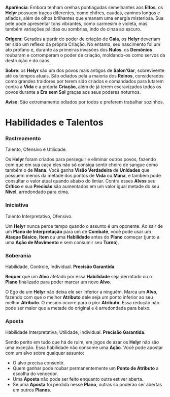 **Aparência**: Embora tenham orelhas pontiagudas semelhantes aos **Elfos**, os **Helyr** possuem traços diferentes, como chifres, caudas, caninos longos e afiados, além de olhos brilhantes que emanam uma energia misteriosa. Sua pele pode apresentar tons vibrantes, como carmesim e violeta, mas também variações pálidas ou sombrias, indo do cinza ao escuro.

**Origem**: Gerados a partir do poder de criação de **Gaia**, os **Helyr** deveriam ter sido um reflexo da própria Criação. No entanto, seu nascimento foi um ato profano e, durante as primeiras invasões dos **Nulos**, os **Demônios** roubaram e corromperam o poder de criação, moldando-os como servos da destruição e do caos.

**Sobre**: os **Helyr** são um dos povos mais antigos de **Salon'Gar**, sobrevivente até os tempos atuais. São odiados pela a maioria dos **Reinos**, considerados como grandes traidores por terem sido criados e comandados para lutarem contra a **Vida** e a própria **Criação**, além de já terem escravizados todos os povos durante a **Era sem Sol** graças aos seus poderes noturnos.

**Aviso**: São extremamente odiados por todos e preferem trabalhar sozinhos.

# Habilidades e Talentos

### Rastreamento

Talento, Ofensivo e Utilidade.

Os **Helyr** foram criados para perseguir e eliminar outros povos, fazendo com que em sua caça eles não só consiga sentir cheiro de sangue como também o de **Mana**. Você ganha **Visão Verdadeira** de **Unidades** que possuem menos da metade dos pontos de **Vida** ou **Mana**, e também pode consultar o valor atual quando abaixo do limiar. Contra esses **Alvos** seu **Crítico** e sua **Precisão** são aumentados em um valor igual metade do seu **Nível**, arredondado para cima.

### Iniciativa

Talento Interpretativo, Ofensivo.

Um **Helyr** nunca perde tempo quando o assunto é um oponente. Ao sair de um **Plano de Interpretação** para um de **Combate**, você pode usar um **Ataque Básico**, **Item** ou uma **Habilidade** antes do **Plano** começar (junto a uma **Ação de Movimento** e sem consumir seu **Turno**).

### Soberania

Habilidade, Controle, Individual. **Precisão Garantida**.

**Requer** que um **Alvo** afetado por essa **Habilidade** seja derrotado ou o **Plano** finalizado para poder marcar um novo **Alvo**.

O Ego de um **Helyr** não deixa ele ser inferior a ninguém. Marca um **Alvo**, fazendo com que o melhor **Atributo** dele seja um ponto inferior ao seu melhor **Atributo**. O mesmo ocorre para o pior **Atributo**. Essa redução não pode ser maior que a metade do original e é arredondada para baixo.

### Aposta

Habilidade Interpretativa, Utilidade, Individual. **Precisão Garantida**.

Sendo perito em tudo que há de ruim, em jogos de azar os **Helyr** não são uma exceção. Essa habilidade não consome uma **Ação**. Você pode apostar com um alvo sobre qualquer assunto:
* O alvo precisa consentir.
* Quem ganhar pode roubar permanentemente um **Ponto de Atributo** a escolha do vencedor.
* Uma **Aposta** não pode ser feito enquanto outra estiver aberta.
* Se uma **Aposta** foi perdida nesse **Plano**, outras só poderão ser abertas em outros **Planos**.